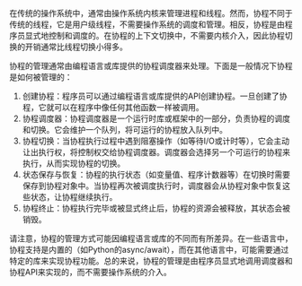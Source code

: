 在传统的操作系统中，通常由操作系统内核来管理进程和线程。然而，协程不同于传统的线程，它是用户级线程，不需要操作系统的调度和管理。相反，协程是由程序员显式地控制和调度的。在协程的上下文切换中，不需要内核介入，因此协程切换的开销通常比线程切换小得多。

协程的管理通常由编程语言或库提供的协程调度器来处理。下面是一般情况下协程是如何被管理的：

1. 创建协程：程序员可以通过编程语言或库提供的API创建协程。一旦创建了协程，它就可以在程序中像任何其他函数一样被调用。
2. 协程调度器：协程调度器是一个运行时库或框架中的一部分，负责协程的调度和切换。它会维护一个队列，将可运行的协程放入队列中。
3. 协程切换：当协程执行过程中遇到阻塞操作（如等待I/O或计时等），它会主动让出执行权，将控制权交给协程调度器。调度器会选择另一个可运行的协程来执行，从而实现协程的切换。
4. 状态保存与恢复：协程的执行状态（如变量值、程序计数器等）在切换时需要保存到协程对象中。当协程再次被调度执行时，调度器会从协程对象中恢复这些状态，让协程继续执行。
5. 协程终止：协程执行完毕或被显式终止后，协程的资源会被释放，其状态会被销毁。

请注意，协程的管理方式可能因编程语言或库的不同而有所差异。在一些语言中，协程支持是内置的（如Python的async/await），而在其他语言中，可能需要通过特定的库来实现协程功能。总的来说，协程的管理是由程序员显式地调用调度器和协程API来实现的，而不需要操作系统的介入。